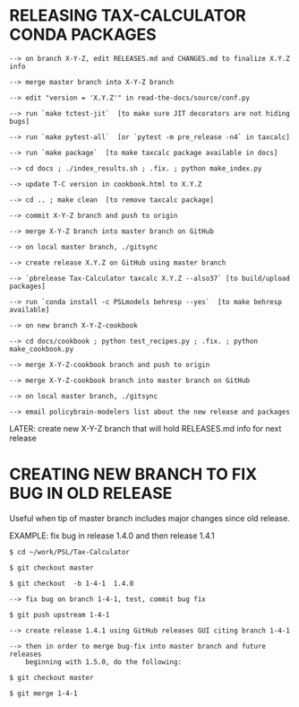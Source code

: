 RELEASING TAX-CALCULATOR CONDA PACKAGES
=======================================

```
--> on branch X-Y-Z, edit RELEASES.md and CHANGES.md to finalize X.Y.Z info

--> merge master branch into X-Y-Z branch

--> edit "version = 'X.Y.Z'" in read-the-docs/source/conf.py

--> run `make tctest-jit`  [to make sure JIT decorators are not hiding bugs]

--> run `make pytest-all`  [or `pytest -m pre_release -n4` in taxcalc]

--> run `make package`  [to make taxcalc package available in docs]

--> cd docs ; ./index_results.sh ; .fix. ; python make_index.py

--> update T-C version in cookbook.html to X.Y.Z

--> cd .. ; make clean  [to remove taxcalc package]

--> commit X-Y-Z branch and push to origin

--> merge X-Y-Z branch into master branch on GitHub

--> on local master branch, ./gitsync

--> create release X.Y.Z on GitHub using master branch

--> `pbrelease Tax-Calculator taxcalc X.Y.Z --also37` [to build/upload packages]

--> run `conda install -c PSLmodels behresp --yes`  [to make behresp available]

--> on new branch X-Y-Z-cookbook

--> cd docs/cookbook ; python test_recipes.py ; .fix. ; python make_cookbook.py

--> merge X-Y-Z-cookbook branch and push to origin

--> merge X-Y-Z-cookbook branch into master branch on GitHub

--> on local master branch, ./gitsync

--> email policybrain-modelers list about the new release and packages
```

LATER: create new X-Y-Z branch that will hold RELEASES.md info for next release



CREATING NEW BRANCH TO FIX BUG IN OLD RELEASE
=============================================

Useful when tip of master branch includes major changes since old release.

EXAMPLE: fix bug in release 1.4.0 and then release 1.4.1

```
$ cd ~/work/PSL/Tax-Calculator

$ git checkout master

$ git checkout  -b 1-4-1  1.4.0

--> fix bug on branch 1-4-1, test, commit bug fix

$ git push upstream 1-4-1

--> create release 1.4.1 using GitHub releases GUI citing branch 1-4-1

--> then in order to merge bug-fix into master branch and future releases
    beginning with 1.5.0, do the following:

$ git checkout master

$ git merge 1-4-1
```
